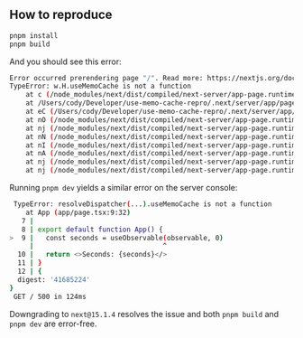 ## How to reproduce

```bash
pnpm install
pnpm build
```

And you should see this error:

```bash
Error occurred prerendering page "/". Read more: https://nextjs.org/docs/messages/prerender-error
TypeError: w.H.useMemoCache is not a function
    at c (/node_modules/next/dist/compiled/next-server/app-page.runtime.prod.js:68:4306)
    at /Users/cody/Developer/use-memo-cache-repro/.next/server/app/page.js:1:25800
    at eC (/Users/cody/Developer/use-memo-cache-repro/.next/server/app/page.js:1:27452)
    at nO (/node_modules/next/dist/compiled/next-server/app-page.runtime.prod.js:20:45681)
    at nj (/node_modules/next/dist/compiled/next-server/app-page.runtime.prod.js:20:47456)
    at nN (/node_modules/next/dist/compiled/next-server/app-page.runtime.prod.js:20:65255)
    at nI (/node_modules/next/dist/compiled/next-server/app-page.runtime.prod.js:20:62886)
    at nA (/node_modules/next/dist/compiled/next-server/app-page.runtime.prod.js:20:46033)
    at nj (/node_modules/next/dist/compiled/next-server/app-page.runtime.prod.js:20:47502)
    at nj (/node_modules/next/dist/compiled/next-server/app-page.runtime.prod.js:20:62237)
```

Running `pnpm dev` yields a similar error on the server console:

```bash
 TypeError: resolveDispatcher(...).useMemoCache is not a function
    at App (app/page.tsx:9:32)
   7 |
   8 | export default function App() {
>  9 |   const seconds = useObservable(observable, 0)
     |                                ^
  10 |   return <>Seconds: {seconds}</>
  11 | }
  12 | {
  digest: '41685224'
}
 GET / 500 in 124ms
```

Downgrading to `next@15.1.4` resolves the issue and both `pnpm build` and `pnpm dev` are error-free.
